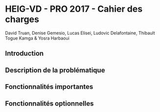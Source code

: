 # HEIG-VD - PRO 2017 - Cahier des charges

David Truan, Denise Gemesio, Lucas Elisei, Ludovic Delafontaine, Thibault Togue Kamga & Yosra Harbaoui

## Introduction



## Description de la problématique



## Fonctionnalités importantes



## Fonctionnalités optionnelles




